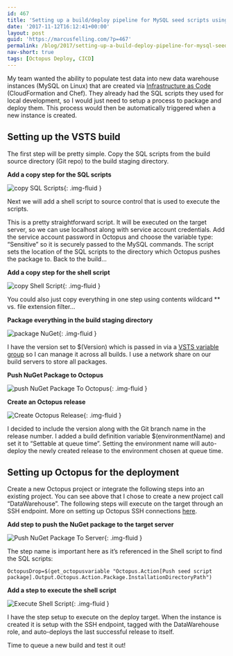 ```yaml
---
id: 467
title: 'Setting up a build/deploy pipeline for MySQL seed scripts using VSTS and Octopus Deploy'
date: '2017-11-12T16:12:41+00:00'
layout: post
guid: 'https://marcusfelling.com/?p=467'
permalink: /blog/2017/setting-up-a-build-deploy-pipeline-for-mysql-seed-scripts-using-vsts-and-octopus-deploy/
nav-short: true
tags: [Octopus Deploy, CICD]
---
```


My team wanted the ability to populate test data into new data warehouse instances (MySQL on Linux) that are created via [Infrastructure as Code](https://en.wikipedia.org/wiki/Infrastructure_as_Code) (CloudFormation and Chef). They already had the SQL scripts they used for local development, so I would just need to setup a process to package and deploy them. This process would then be automatically triggered when a new instance is created.

## Setting up the VSTS build

The first step will be pretty simple. Copy the SQL scripts from the build source directory (Git repo) to the build staging directory.

**Add a copy step for the SQL scripts**

![copy SQL Scripts](/content/uploads/2017/11/copySQLScripts.png){: .img-fluid }

Next we will add a shell script to source control that is used to execute the scripts.

<script src="https://gist.github.com/MarcusFelling/1875b97b924562aab3ca1b10fd949d4c.js"></script>

This is a pretty straightforward script. It will be executed on the target server, so we can use localhost along with service account credentials. Add the service account password in Octopus and choose the variable type: “Sensitive” so it is securely passed to the MySQL commands. The script sets the location of the SQL scripts to the directory which Octopus pushes the package to. Back to the build…

**Add a copy step for the shell script**

![copy Shell Script](/content/uploads/2017/11/copyShellScript.png){: .img-fluid }

You could also just copy everything in one step using contents wildcard \*\* vs. file extension filter…

**Package everything in the build staging directory**

![package NuGet](/content/uploads/2017/11/packageNuGet.png){: .img-fluid }

I have the version set to $(Version) which is passed in via a [VSTS variable group](https://docs.microsoft.com/en-us/vsts/build-release/concepts/library/variable-groups) so I can manage it across all builds. I use a network share on our build servers to store all packages.

**Push NuGet Package to Octopus**

![push NuGet Package To Octopus](/content/uploads/2017/11/pushNuGetPackageToOctopus.png){: .img-fluid }

**Create an Octopus release**

![Create Octopus Release](/content/uploads/2017/11/createOctopusRelease.png){: .img-fluid }

I decided to include the version along with the Git branch name in the release number. I added a build definition variable $(environmentName) and set it to “Settable at queue time”. Setting the environment name will auto-deploy the newly created release to the environment chosen at queue time.

## **Setting up Octopus for the deployment**

Create a new Octopus project or integrate the following steps into an existing project. You can see above that I chose to create a new project call “DataWarehouse”. The following steps will execute on the target through an SSH endpoint. More on setting up Octopus SSH connections [here](https://octopus.com/docs/deployment-targets/ssh-targets/configuring-ssh-connection).

**Add step to push the NuGet package to the target server**

![Push NuGet Package To Server](/content/uploads/2017/11/pushNuGetPackageToServer.png){: .img-fluid }

The step name is important here as it’s referenced in the Shell script to find the SQL scripts:

`OctopusDrop=$(get_octopusvariable "Octopus.Action[Push seed script package].Output.Octopus.Action.Package.InstallationDirectoryPath")`

**Add a step to execute the shell script**

![Execute Shell Script](/content/uploads/2017/11/ExecuteShellScript.png){: .img-fluid }

I have the step setup to execute on the deploy target. When the instance is created it is setup with the SSH endpoint, tagged with the DataWarehouse role, and auto-deploys the last successful release to itself.

Time to queue a new build and test it out!